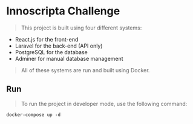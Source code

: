 # Innoscripta Challenge

> This project is built using four different systems:

- React.js for the front-end
- Laravel for the back-end (API only)
- PostgreSQL for the database
- Adminer for manual database management

> All of these systems are run and built using Docker.

## Run

> To run the project in developer mode, use the following command:

```
docker-compose up -d
```
